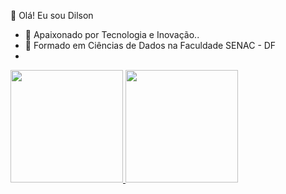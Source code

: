 
👋 Olá! Eu sou Dilson
- 👀 Apaixonado por Tecnologia e Inovação..
- 🌱 Formado em Ciências de Dados na Faculdade SENAC - DF
- <div align="center">
  <a href="https://github.com/DilsonCampos">
   
 <img height="180em" src="https://github-readme-stats.vercel.app/api?username=DilsonCampos&theme=noctis_minimusk&show_icons=true"/>
  <img height="180em" src="https://github-readme-stats.vercel.app/api/top-langs/?username=DilsonCampos&layout=compact&langs_count=7&themenoctis_minimus"/>
  </div
    
    
    
